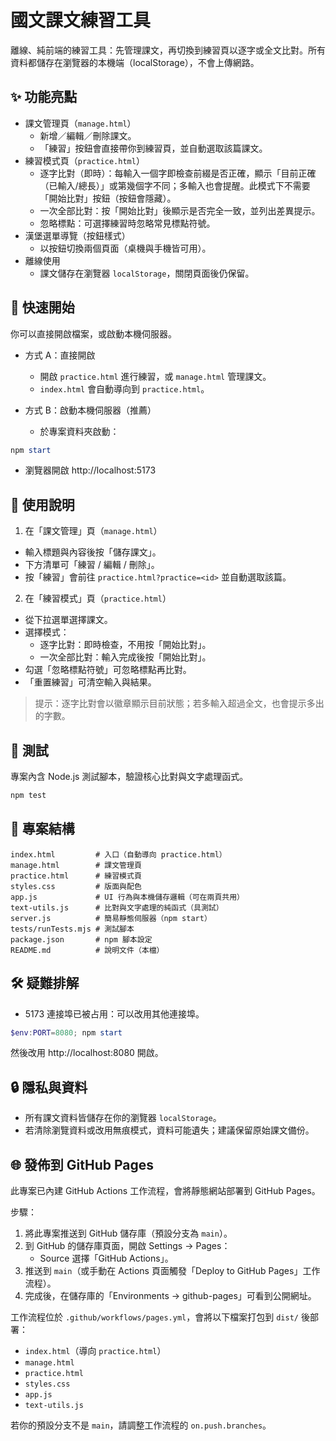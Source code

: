 # 國文課文練習工具

離線、純前端的練習工具：先管理課文，再切換到練習頁以逐字或全文比對。所有資料都儲存在瀏覽器的本機端（localStorage），不會上傳網路。

## ✨ 功能亮點

- 課文管理頁（`manage.html`）
   - 新增／編輯／刪除課文。
   - 「練習」按鈕會直接帶你到練習頁，並自動選取該篇課文。
- 練習模式頁（`practice.html`）
   - 逐字比對（即時）：每輸入一個字即檢查前綴是否正確，顯示「目前正確（已輸入/總長）」或第幾個字不同；多輸入也會提醒。此模式下不需要「開始比對」按鈕（按鈕會隱藏）。
   - 一次全部比對：按「開始比對」後顯示是否完全一致，並列出差異提示。
   - 忽略標點：可選擇練習時忽略常見標點符號。
- 漢堡選單導覽（按鈕樣式）
   - 以按鈕切換兩個頁面（桌機與手機皆可用）。
- 離線使用
   - 課文儲存在瀏覽器 `localStorage`，關閉頁面後仍保留。

## 🚀 快速開始

你可以直接開啟檔案，或啟動本機伺服器。

- 方式 A：直接開啟
   - 開啟 `practice.html` 進行練習，或 `manage.html` 管理課文。
   - `index.html` 會自動導向到 `practice.html`。

- 方式 B：啟動本機伺服器（推薦）
   - 於專案資料夾啟動：

```powershell
npm start
```

   - 瀏覽器開啟 http://localhost:5173

## 🧭 使用說明

1) 在「課文管理」頁（`manage.html`）
- 輸入標題與內容後按「儲存課文」。
- 下方清單可「練習 / 編輯 / 刪除」。
- 按「練習」會前往 `practice.html?practice=<id>` 並自動選取該篇。

2) 在「練習模式」頁（`practice.html`）
- 從下拉選單選擇課文。
- 選擇模式：
   - 逐字比對：即時檢查，不用按「開始比對」。
   - 一次全部比對：輸入完成後按「開始比對」。
- 勾選「忽略標點符號」可忽略標點再比對。
- 「重置練習」可清空輸入與結果。

> 提示：逐字比對會以徽章顯示目前狀態；若多輸入超過全文，也會提示多出的字數。

## 🧪 測試

專案內含 Node.js 測試腳本，驗證核心比對與文字處理函式。

```powershell
npm test
```

## 📁 專案結構

```
index.html         # 入口（自動導向 practice.html）
manage.html        # 課文管理頁
practice.html      # 練習模式頁
styles.css         # 版面與配色
app.js             # UI 行為與本機儲存邏輯（可在兩頁共用）
text-utils.js      # 比對與文字處理的純函式（具測試）
server.js          # 簡易靜態伺服器（npm start）
tests/runTests.mjs # 測試腳本
package.json       # npm 腳本設定
README.md          # 說明文件（本檔）
```

## 🛠️ 疑難排解

- 5173 連接埠已被占用：可以改用其他連接埠。

```powershell
$env:PORT=8080; npm start
```

然後改用 http://localhost:8080 開啟。

## 🔒 隱私與資料

- 所有課文資料皆儲存在你的瀏覽器 `localStorage`。
- 若清除瀏覽資料或改用無痕模式，資料可能遺失；建議保留原始課文備份。

## 🌐 發佈到 GitHub Pages

此專案已內建 GitHub Actions 工作流程，會將靜態網站部署到 GitHub Pages。

步驟：

1. 將此專案推送到 GitHub 儲存庫（預設分支為 `main`）。
2. 到 GitHub 的儲存庫頁面，開啟 Settings → Pages：
   - Source 選擇「GitHub Actions」。
3. 推送到 `main`（或手動在 Actions 頁面觸發「Deploy to GitHub Pages」工作流程）。
4. 完成後，在儲存庫的「Environments → github-pages」可看到公開網址。

工作流程位於 `.github/workflows/pages.yml`，會將以下檔案打包到 `dist/` 後部署：

- `index.html`（導向 `practice.html`）
- `manage.html`
- `practice.html`
- `styles.css`
- `app.js`
- `text-utils.js`

若你的預設分支不是 `main`，請調整工作流程的 `on.push.branches`。

